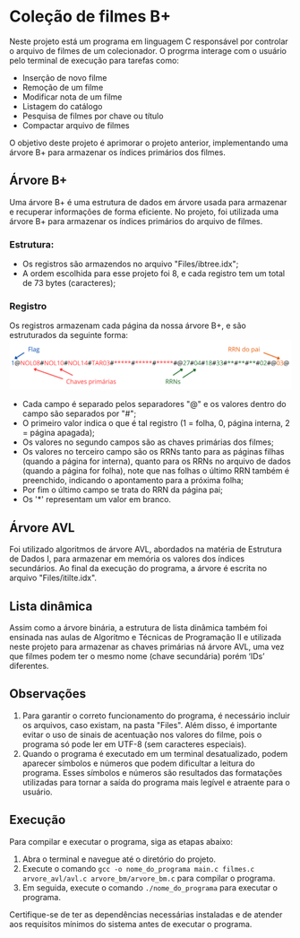 # Coleção de filmes B+
Neste projeto está um programa em linguagem C responsável por controlar o arquivo
de filmes de um colecionador. O progrma interage com o usuário pelo terminal de execução
para tarefas como:
- Inserção de novo filme
- Remoção de um filme
- Modificar nota de um filme
- Listagem do catálogo
- Pesquisa de filmes por chave ou título
- Compactar arquivo de filmes

O objetivo deste projeto é aprimorar o projeto anterior, implementando uma árvore B+ para armazenar
os índices primários dos filmes.

## Árvore B+

Uma árvore B+ é uma estrutura de dados em árvore usada para armazenar e recuperar informações de forma
eficiente. No projeto, foi utilizada uma árvore B+ para armazenar os índices primários do arquivo de filmes.

### Estrutura:
- Os registros são armazendos no arquivo "Files/ibtree.idx";
- A ordem escolhida para esse projeto foi 8, e cada registro tem um total de 73 bytes (caracteres);

### Registro

Os registros armazenam cada página da nossa árvore B+, e são estruturados da seguinte forma:
![](Files\Registro.png)
- Cada campo é separado pelos separadores "@" e os valores dentro do campo são separados por "#";
- O primeiro valor indica o que é tal registro (1 = folha, 0, página interna, 2 = página apagada);
- Os valores no segundo campos são as chaves primárias dos filmes;
- Os valores no terceiro campo são os RRNs tanto para as páginas filhas (quando a página for interna), 
quanto para os RRNs no arquivo de dados (quando a página for folha), note que nas folhas o último RRN 
também é preenchido, indicando o apontamento para a próxima folha;
- Por fim o último campo se trata do RRN da página pai;
- Os '*' representam um valor em branco.

## Árvore AVL
Foi utilizado algoritmos de árvore AVL, abordados na matéria de Estrutura de Dados I, 
para armazenar em memória os valores dos índices secundários. Ao final da execução do 
programa, a árvore é escrita no arquivo "Files/itilte.idx".

## Lista dinâmica
Assim como a árvore binária, a estrutura de lista dinâmica também foi ensinada nas aulas de Algoritmo e Técnicas de Programação II
e utilizada neste projeto para armazenar as chaves primárias ná árvore AVL, uma vez que filmes
podem ter o mesmo nome (chave secundária) porém ‘IDs’ diferentes.

## Observações
1. Para garantir o correto funcionamento do programa, é necessário incluir os arquivos, caso existam, na pasta "Files". Além disso, 
é importante evitar o uso de sinais de acentuação nos valores do filme, pois o programa só pode ler em UTF-8 (sem caracteres especiais).
2. Quando o programa é executado em um terminal desatualizado, podem aparecer símbolos e números que podem dificultar a leitura do programa. 
Esses símbolos e números são resultados das formatações utilizadas para tornar a saída do programa mais legível e atraente para o usuário.

## Execução

Para compilar e executar o programa, siga as etapas abaixo:

1. Abra o terminal e navegue até o diretório do projeto.
2. Execute o comando `gcc -o nome_do_programa main.c filmes.c arvore_avl/avl.c arvore_bm/arvore_bm.c` para compilar o programa.
3. Em seguida, execute o comando `./nome_do_programa` para executar o programa.

Certifique-se de ter as dependências necessárias instaladas e de atender aos requisitos mínimos do sistema antes de executar o programa.
